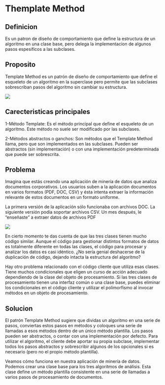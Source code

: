 # Themplate Method

## Definicion

Es un patron de diseño de comportamiento que define la estructura de un algoritmo en una clase base, pero delega la implementacion de algunos pasos espesificos a las subclases. 
## Proposito

Template Method es un patrón de diseño de comportamiento que define el esqueleto de un algoritmo en la superclase pero permite que las subclases sobrescriban pasos del algoritmo sin cambiar su estructura.

![](/img/proposito.png)


## Carecteristicas principales

1-Método Template: Es el método principal que define el esqueleto de un algoritmo. Este método no suele ser modificado por las subclases.


2-Métodos abstractos o ganchos: Son métodos que el Template Method llama, pero que son implementados en las subclases. Pueden ser abstractos (sin implementación) o con una implementación predeterminada que puede ser sobrescrita.

## Problema

Imagina que estás creando una aplicación de minería de datos que analiza documentos corporativos. Los usuarios suben a la aplicación documentos en varios formatos (PDF, DOC, CSV) y ésta intenta extraer la información relevante de estos documentos en un formato uniforme.

La primera versión de la aplicación sólo funcionaba con archivos DOC. La siguiente versión podía soportar archivos CSV. Un mes después, le “enseñaste” a extraer datos de archivos PDF

![](/img/problema.png)

En cierto momento te das cuenta de que las tres clases tienen mucho código similar. Aunque el código para gestionar distintos formatos de datos es totalmente diferente en todas las clases, el código para procesar y analizar los datos es casi idéntico. ¿No sería genial deshacerse de la duplicación de código, dejando intacta la estructura del algoritmo?

Hay otro problema relacionado con el código cliente que utiliza esas clases. Tiene muchos condicionales que eligen un curso de acción adecuado dependiendo de la clase del objeto de procesamiento. Si las tres clases de procesamiento tienen una interfaz común o una clase base, puedes eliminar los condicionales en el código cliente y utilizar el polimorfismo al invocar métodos en un objeto de procesamiento.

## Solucion

El patrón Template Method sugiere que dividas un algoritmo en una serie de pasos, conviertas estos pasos en métodos y coloques una serie de llamadas a esos métodos dentro de un único método plantilla. Los pasos pueden ser abstractos, o contar con una implementación por defecto. Para utilizar el algoritmo, el cliente debe aportar su propia subclase, implementar todos los pasos abstractos y sobrescribir algunos de los opcionales si es necesario (pero no el propio método plantilla).

Veamos cómo funciona en nuestra aplicación de minería de datos. Podemos crear una clase base para los tres algoritmos de análisis. Esta clase define un método plantilla consistente en una serie de llamadas a varios pasos de procesamiento de documentos.


<!-- ---
sidebar_position: 2
---

# Create a Document

Documents are **groups of pages** connected through:

- a **sidebar**
- **previous/next navigation**
- **versioning**

## Create your first Doc

Create a Markdown file at `docs/hello.md`:

```md title="docs/hello.md"
# Hello

This is my **first Docusaurus document**!
```

A new document is now available at [http://localhost:3000/docs/hello](http://localhost:3000/docs/hello).

## Configure the Sidebar

Docusaurus automatically **creates a sidebar** from the `docs` folder.

Add metadata to customize the sidebar label and position:

```md title="docs/hello.md" {1-4}
---
sidebar_label: 'Hi!'
sidebar_position: 3
---

# Hello

This is my **first Docusaurus document**!
```

It is also possible to create your sidebar explicitly in `sidebars.js`:

```js title="sidebars.js"
export default {
  tutorialSidebar: [
    'intro',
    // highlight-next-line
    'hello',
    {
      type: 'category',
      label: 'Tutorial',
      items: ['tutorial-basics/create-a-document'],
    },
  ],
};
``` -->
